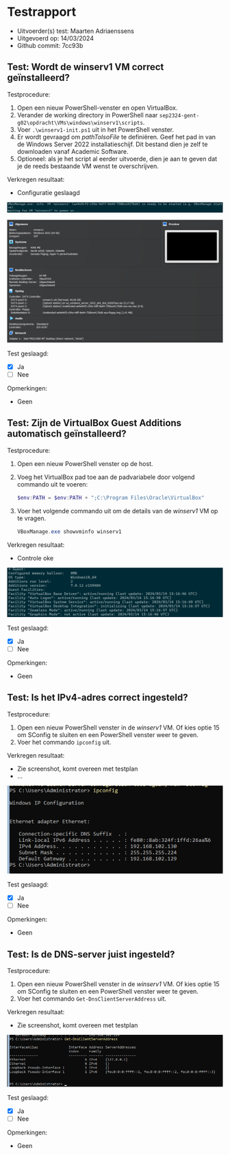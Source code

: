 # Testrapport

- Uitvoerder(s) test: Maarten Adriaenssens
- Uitgevoerd op: 14/03/2024
- Github commit: 7cc93b

## Test: Wordt de winserv1 VM correct geïnstalleerd?

Testprocedure:

1. Open een nieuw PowerShell-venster en open VirtualBox.
2. Verander de working directory in PowerShell naar `sep2324-gent-g02\opdracht\VMs\windows\winserv1\scripts`.
3. Voer `.\winserv1-init.ps1` uit in het PowerShell venster.
4. Er wordt gevraagd om _pathToIsoFile_ te definiëren. Geef het pad in van de Windows Server 2022 installatieschijf. Dit bestand dien je zelf te downloaden vanaf Academic Software.
5. Optioneel: als je het script al eerder uitvoerde, dien je aan te geven dat je de reeds bestaande VM wenst te overschrijven.

Verkregen resultaat:

- Configuratie geslaagd

<!-- Voeg hier eventueel een screenshot van het verkregen resultaat in. -->

![Configuratie geslaagd](./img/Test-1_ConfigComplete.png)

![Configuratiescher Vbox](./img/Test-1_ConfigScreen.png)

Test geslaagd:

- [x] Ja
- [ ] Nee

Opmerkingen:

- Geen

## Test: Zijn de VirtualBox Guest Additions automatisch geïnstalleerd?

Testprocedure:

1. Open een nieuw PowerShell venster op de host.
2. Voeg het VirtualBox pad toe aan de padvariabele door volgend commando uit te voeren:

   ```powershell
   $env:PATH = $env:PATH + ";C:\Program Files\Oracle\VirtualBox"
   ```

3. Voer het volgende commando uit om de details van de _winserv1_ VM op te vragen.

   ```powershell
   VBoxManage.exe showvminfo winserv1
   ```

Verkregen resultaat:

- Controle oke

<!-- Voeg hier eventueel een screenshot van het verkregen resultaat in. -->

![Guest overview powershell](./img/Test-2_Guest.png)

Test geslaagd:

- [x] Ja
- [ ] Nee

Opmerkingen:

- Geen

## Test: Is het IPv4-adres correct ingesteld?

Testprocedure:

1. Open een nieuw PowerShell venster in de _winserv1_ VM. Of kies optie 15 om SConfig te sluiten en een PowerShell venster weer te geven.
2. Voer het commando `ipconfig` uit.

Verkregen resultaat:

- Zie screenshot, komt overeen met testplan
- ...

<!-- Voeg hier eventueel een screenshot van het verkregen resultaat in. -->

![ipconfig](./img/Test-3_ipconfig.png)

Test geslaagd:

- [x] Ja
- [ ] Nee

Opmerkingen:

- Geen

## Test: Is de DNS-server juist ingesteld?

Testprocedure:

1. Open een nieuw PowerShell venster in de _winserv1_ VM. Of kies optie 15 om SConfig te sluiten en een PowerShell venster weer te geven.
2. Voer het commando `Get-DnsClientServerAddress` uit.

Verkregen resultaat:

- Zie screenshot, komt overeen met testplan
<!-- Voeg hier eventueel een screenshot van het verkregen resultaat in. -->

![ipconfig](./img/Test-4_DNS.png)

Test geslaagd:

- [x] Ja
- [ ] Nee

Opmerkingen:

- Geen
